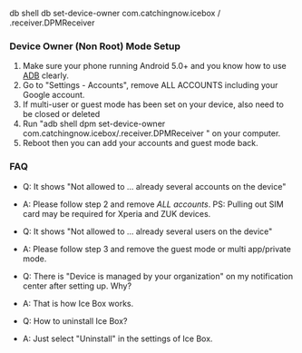 db shell db set-device-owner com.catchingnow.icebox / .receiver.DPMReceiver

### Device Owner (Non Root) Mode Setup

1. Make sure your phone running Android  5.0+ and you know how to use [ADB](https://www.xda-developers.com/install-adb-windows-macos-linux/) clearly.
2. Go to "Settings - Accounts", remove ALL ACCOUNTS including your Google account.
3. If multi-user or guest mode has been set on your device, also need to be closed or deleted
4. Run "adb shell dpm set-device-owner com.catchingnow.icebox/.receiver.DPMReceiver " on your computer.
5. Reboot then you can add your accounts and guest mode back.

### FAQ

- Q: It shows "Not allowed to ... already several accounts on the device"
- A: Please follow step 2 and remove *ALL accounts*. PS: Pulling out SIM card may be required for Xperia and ZUK devices.

- Q: It shows "Not allowed to ... already several users on the device"
- A: Please follow step 3 and remove the guest mode or multi app/private mode.

- Q: There is "Device is managed by your organization" on my notification center after setting up. Why?
- A: That is how Ice Box works.

- Q: How to uninstall Ice Box?
- A: Just select "Uninstall" in the settings of Ice Box.


